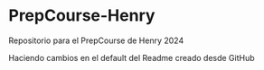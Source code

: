 # PrepCourse-Henry
Repositorio para el PrepCourse de Henry 2024

Haciendo cambios en el default del Readme creado desde GitHub

